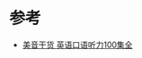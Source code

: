 # 参考

* [美音干货 英语口语听力100集全](https://www.bilibili.com/video/BV1pE411E7YE?from=search&seid=16553011978919651602)